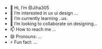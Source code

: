 - 👋 Hi, I’m @Jiha305
- 👀 I’m interested in ux ui design ...
- 🌱 I’m currently learning ..ux.
- 💞️ I’m looking to collaborate on designing...
- 📫 How to reach me ...
- 😄 Pronouns: ...
- ⚡ Fun fact: ...

<!---
Jiha305/Jiha305 is a ✨ special ✨ repository because its `README.md` (this file) appears on your GitHub profile.
You can click the Preview link to take a look at your changes.
--->
